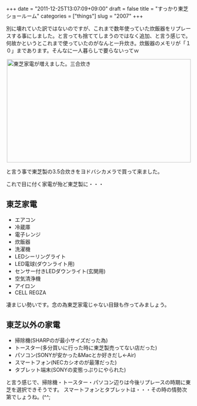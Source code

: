 +++
date = "2011-12-25T13:07:09+09:00"
draft = false
title = "すっかり東芝ショールーム"
categories = ["things"]
slug = "2007"
+++

<p>別に壊れていた訳ではないのですが、これまで数年使っていた炊飯器をリプレースする事にしました。と言っても捨ててしまうのではなく追加、と言う感じで。何故かというとこれまで使っていたのがなんと一升炊き。炊飯器のメモリが「１０」まであります。そんなに一人暮らしで要らないってｗ</p>
<p><a title="View '東芝家電が増えました。三合炊き' on Flickr.com" href="https://www.flickr.com/photos/30749043@N07/6530602633"><img style="display: block; margin-left: auto; margin-right: auto;" title="東芝家電が増えました。三合炊き" src="https://farm8.staticflickr.com/7014/6530602633_a26ef0279c.jpg" border="0" alt="東芝家電が増えました。三合炊き" width="500" height="281" /></a></p>
<p>と言う事で東芝製の3.5合炊きをヨドバシカメラで買って来ました。</p>
<p>これで目に付く家電が殆ど東芝製に・・・</p>
<h2>東芝家電</h2>
<ul>
 <li>エアコン
 </li><li>冷蔵庫
 </li><li>電子レンジ
 </li><li>炊飯器
 </li><li>洗濯機
 </li><li>LEDシーリングライト
 </li><li>LED電球(ダウンライト用)
 </li><li>センサー付きLEDダウンライト(玄関用)
 </li><li>空気清浄機
 </li><li>アイロン
 </li><li>CELL REGZA
</li></ul>
凄まじい勢いです。念の為東芝家電じゃない目録も作ってみましょう。
<h2>東芝以外の家電</h2>
<ul>
 <li>掃除機(SHARPのが最小サイズだった為)
 </li><li>トースター(多分買いに行った時に東芝製売ってない店だった)
 </li><li>パソコン(SONYが安かった&Macとか好きだし←Air)
 </li><li>スマートフォン(NECカシオのが最薄だった)
 </li><li>タブレット端末(SONYの変態っぷりにやられた)
</li></ul>
と言う感じで、掃除機・トースター・パソコン辺りは今後リプレースの時期に東芝を選択できそうです。
スマートフォンとタブレットは・・・その時の情勢次第でしょうね。(^^;
